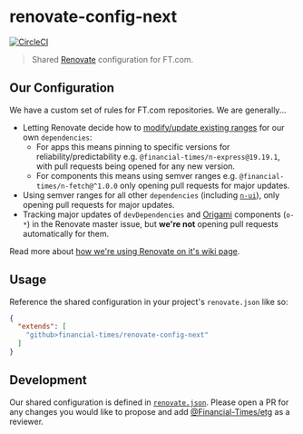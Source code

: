 # renovate-config-next

[![CircleCI](https://circleci.com/gh/Financial-Times/renovate-config-next.svg?style=svg)](https://circleci.com/gh/Financial-Times/renovate-config-next)

> Shared [Renovate](https://renovatebot.com/) configuration for FT.com.

## Our Configuration

We have a custom set of rules for FT.com repositories. We are generally...

* Letting Renovate decide how to [modify/update existing ranges](https://renovatebot.com/docs/configuration-options/#rangestrategy) for our own
`dependencies`:
  * For apps this means pinning to specific versions for reliability/predictability
  e.g. `@financial-times/n-express@19.19.1`, with pull requests being opened for
  any new version.
  * For components this means using semver ranges e.g. `@financial-times/n-fetch@^1.0.0`
  only opening pull requests for major updates.
* Using semver ranges for all other `dependencies` (including [`n-ui`](https://github.com/Financial-Times/n-ui)),
only opening pull requests for major updates.
* Tracking major updates of `devDependencies` and [Origami](https://registry.origami.ft.com/components)
components (`o-*`) in the Renovate master issue, but **we're not** opening pull
requests automatically for them.

Read more about [how we're using Renovate on it's wiki page](https://github.com/Financial-Times/next/wiki/Renovate).

## Usage

Reference the shared configuration in your project's `renovate.json` like so:

```json
{
  "extends": [
    "github>financial-times/renovate-config-next"
  ]
}
```

## Development

Our shared configuration is defined in [`renovate.json`](renovate.json).
Please open a PR for any changes you would like to propose and add
[@Financial-Times/etg](https://github.com/orgs/Financial-Times/teams/etg) as a
reviewer.
